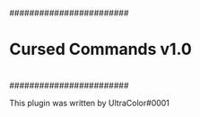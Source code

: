 ########################
#                      #
# Cursed Commands v1.0 #
#                      #
########################

This plugin was written by UltraColor#0001
